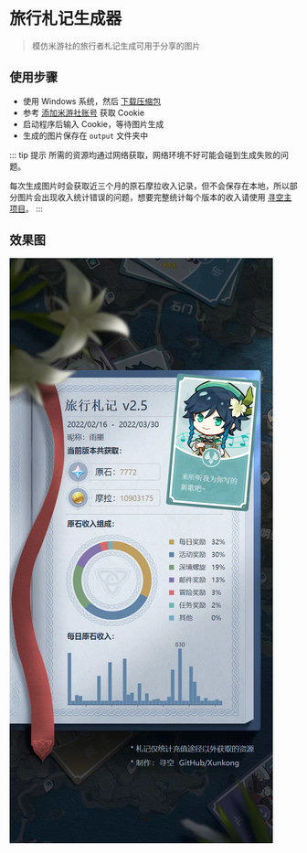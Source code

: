# 旅行札记生成器

> 模仿米游社的旅行者札记生成可用于分享的图片

## 使用步骤

- 使用 Windows 系统，然后 [下载压缩包](https://file.xunkong.cc/download/desktop/tool/TravelNotesGenerator.zip)
- 参考 [添加米游社账号](../../help/desktop/account.md) 获取 Cookie
- 启动程序后输入 Cookie，等待图片生成
- 生成的图片保存在 `output` 文件夹中

::: tip 提示
所需的资源均通过网络获取，网络环境不好可能会碰到生成失败的问题。

每次生成图片时会获取近三个月的原石摩拉收入记录，但不会保存在本地，所以部分图片会出现收入统计错误的问题，想要完整统计每个版本的收入请使用 [寻空主项目](../desktop/download.md)。
:::

## 效果图

![旅行札记效果图](../../help/desktop/img/image-20220406173723371.webp)